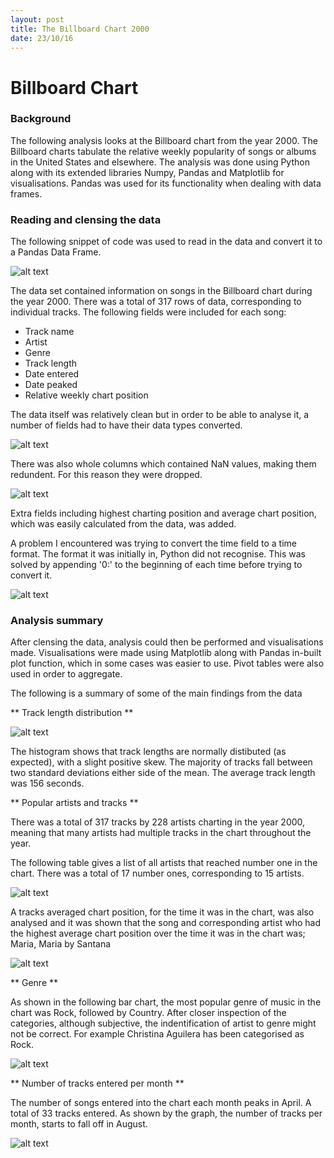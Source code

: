 ```yaml
---
layout: post
title: The Billboard Chart 2000
date: 23/10/16
---
```


# Billboard Chart

### Background

The following analysis looks at the Billboard chart from the year 2000. The Billboard charts tabulate the relative weekly popularity of songs or albums in the United States and elsewhere. The analysis was done using Python along with its extended libraries Numpy, Pandas and Matplotlib for visualisations. Pandas was used for its functionality when dealing with data frames.


### Reading and clensing the data

The following snippet of code was used to read in the data and convert it to a Pandas Data Frame. 

![alt text](https://lh3.googleusercontent.com/0CZa74ArBx-AZdCGL6UvZOTP2wWNOaSOUMfl0UmBp8YR8lPVfgoK69yuJYqHbsgGgFOruZNqlmfzsNgBnPbcey1MeVJ7WWlwbzozfi9jjax8lMK692u7pjeK1mq4WxlkYy3eiVXtZaiN4Y9hqPX0DpSpmooZrin0aIYNkCY92CSoDVSyJfQcxWtXttRsPt6tTcXBTbGAhtMCfjLvi-AHcAAH1nhZfdd8pK29KEa12Qhq8geA8ERyzlSozMP2fs2E6_3mABDnkPpTBmzhpXERIqPIK2LLtp_W61wvnw8IH278hp1KTC167P9oe2cieK7MUusVaScdkHytZ3YjNvQDtQzzDUeqlwMNNzcd7zY27Ufnqwy8eIWPBzqyQXT6BSq5q0UClhQpARnzpMSieCPqXImjW3GFYcd_Jas3wJfUeWb2ivlOH8IBdi2lqhVxYYhlBdwQUwbO4gB-8qS9VfVg20Vp0xcQQb7GOXVq2mCh4uwOrdGMVZ4vrtjp1jVmJa-9YNtPVK4-8olQP1rzlU7iCAsHC8n66p1VUDVfl3b5j9iyf5pMj9IUQy-4ouIXcxPQ21lmYegD=w1280-h699-k)

The data set contained information on songs in the Billboard chart during the year 2000. There was a total of 317 rows of data, corresponding to individual tracks. The following fields were included for each song:

- Track name
- Artist
- Genre
- Track length 
- Date entered
- Date peaked
- Relative weekly chart position 

The data itself was relatively clean but in order to be able to analyse it, a number of fields had to have their data types converted. 

![alt text](https://lh3.googleusercontent.com/5OZkJK4RhYubCjBfWzWjjdWSlXGjBUYD8odtxe0UgQSIxHqSPJFtdKEPFQPWuvqR4Qi_c7Xv7J8iY1q5xFOFAXhXP2RmQK1cXecmYE51UgYlIXZerw_OqnAnRlAzvUx1Tqnnhie6I_-fcLpCIdObVsP-q5vVS6Vcm28jAsdiKjeA8w_LMmeuQ7e3WWIK_-XUsVX-7WlBpnHrffyuX87NODT6AfePe1bZUkTYg44LGbbZI4wIZqcBDVyauPHqp-HdvGAlCt6rG4UiZF8sW8AKbEdhGBQFlD4Kw8G3TYv8mTkFNqqjTNPSsYGUEzgU_kvR93_J3roLcXU3Ep5jK0HiBhpMizSP48ZovzP1qqz79Kuetb4kAMlAx5q8AsfDjFHP3OspZ4sBe7AQPqBworrfYLGHsf9IJ91ze43gFKydgyu4Y8mVQJqPHkcaQgrgoyhRLAZn0mrF-jt9JX2hBglJU_cSkVOfkj0ww4OQb7Q00Y2jPKP80Mvt5BxzCUdjB8gokZS9TOeybQQsRRLadZSoeUunPG26WhJS3uxEvnu0AMTiKMTkWhRza9Oh7ngfFTfUFl2OtMYv=w1280-h699-k)

There was also whole columns which contained NaN values, making them redundent. For this reason they were dropped.

![alt text](https://lh3.googleusercontent.com/ZJ8R3YzBIY2kuXZgtYJ6Yp7dJd-ZdrVtiP0zWjMAy_VXfftJbBOwcagug8gXHeZmMQg1iYltEpO9RGvM4c2urrIll6gRNlOECZCFtvXvxMuu-y1dPrNRSqE6-nCJe9rQ5m2WOCMmrAqHh29GyktWUXeBjwlB44uJtR-aeHZzAGwJPNaVuRfXlm6ySGcdHq8Xwo2ijx1DaLg1kUXxmRv4i3v-o-1beclburoqUDfHMBXhmT6_A43nlkZ-msqAGC5BkpL9yNUUliiGGcQrvG-rcarA9N6O83gcyw5zkFpl9pkRjs1JOh8tjsh9z9yrBNFy51WnEObXgMmrq8eiZWvZL7E-q2agsgbIyq3TJ0X1hnDpzaCuvIdCYyrXTc9-Ryjh42Rft9MjyfSrRiytvPEFTdzmrWUkXct3fAlO3fUjQGo1N-IiDRfBF6Lqb1Kd_wzqVbY-vaSN67V6ha0CFRmqhmhYyZZJsHLcxJAF5x6w3xtpY-WSSO-5TKyaUbnyMwhYfB-rLJxl39G2s6MeIp2M38xZGSE_HASgG6RrGyZN_5Lf3r2FXrk6hqVrpnfKmlUQKItDeA-0=w1280-h699-k)

Extra fields including highest charting position and average chart position, which was easily calculated from the data, was added.

A problem I encountered was trying to convert the time field to a time format. The format it was initially in, Python did not recognise. This was solved by appending '0:' to the beginning of each time before trying to convert it.

![alt text](https://lh3.googleusercontent.com/lNwwYnLQnss_vfiLh5uCVwD8G48W4Yyx2nGXgSShJgxD1lHlShEU9T0SQcWNHGMNe-6_cPy44wwbfxKjvb6hjQ_DmNq6-Dj79oFHO-vjEQ7Q-FMEgeIuJrWseK6TnB9s6HwlRmCZ3auw0nVYJY5QvgCXhRMKLGUSV7z7Iwm6KK9ZKWv344EvVHC0jOdeHAyNH3jm7UEaYcQnZpqw30zugISseLBxHI5g6OV5Bl6gPUBBZv-R4jtyuZa3PO7QddLkayZk-S_EC2iS-47ZZ-Lv_MdrJRGiHrcs0udEL5voUGQLj-FFRJMRES0EA58s2tJ3_RpIHCoqaYX-RAxRIeN03mAmAEHPfCsNojrhFp9XE_mozzguRB_mIsdLqY_KWR9KRJGEDLzLv6c1pXyCIatEpFlEAWM7iK32QzLONCuLDz4qnnGS8qUvmyKzLC0-7zIBu9uesc5hK7R9IXtFe26TVm2XwfKzzJmgASoZS1zS9AtFkK-tWaPASKlKIYj46m_OjjSxsayJDcNWmN-MQ483AURSEaD_khca-i2CdnFfC2J1iy6BsKW8H_UQnWcZek0FCcksufOm=w1280-h699-k)

### Analysis summary

After clensing the data, analysis could then be performed and visualisations made. Visualisations were made using Matplotlib along with Pandas in-built plot function, which in some cases was easier to use. Pivot tables were also used in order to aggregate.

The following is a summary of some of the main findings from the data


** Track length distribution **

![alt text](https://lh3.googleusercontent.com/VIVxyUXI1yigGNtAr-cLT0x9_NT9wLksUOjABZttFDy3RT1bbFZ4yRSQ9JiV8GUKINWoZgQGcaomktJDkx-Vfj-Uyogv2QCzFpEu5uh_sTiWxPIDcXaVO6_Al7TBs0MKEGwW1DZxFt7FDS8A2XnEtQYPBgCcY6iMvLzfVM4LhptoW4rBJjoUrMeLUXHVUZDmElI7SHa4Y1zY5ixK0tOTofPNWTzwOMy2f8CrlNNaC3vtXgZczqG22vie_ZAnk-1X83O9YdVy7KOhpQH2rPhgBppp1Yz_4VjWglkhPqiITCWOsRD5gtDt9MgXTLkaNLIOzQJ0t5MGLbZsTWfB77xQpjlia_igo0B_3AaoQ65dFcgHidsvjjgdCv66J1eWZH7HkngFdDyJhvNs9T6SPywNn8NFpGhnAiq22JMyXPYgjcu3H3ZaWzgD46jJ3xxSqic5_6gL8_ACrYNHBkUJCKxGGxNYHwUkZKaFXy4Rcb71CRJTnjKzgGByxoJKb3oG9mZzBiLsn0-3TxRYIJusDKipUsz84zvcxf9svMjnydyor9FugYnDUu-RGqGHRItaES5cUSAeQwTw=w1280-h699-k)

The histogram shows that track lengths are normally distibuted (as expected), with a slight positive skew. The majority of tracks fall between two standard deviations either side of the mean. The average track length was 156 seconds.

** Popular artists and tracks **

There was a total of 317 tracks by 228 artists charting in the year 2000, meaning that many artists had multiple tracks in the chart throughout the year.

The following table gives a list of all artists that reached number one in the chart. There was a total of 17 number ones, corresponding to 15 artists.

![alt text](https://lh3.googleusercontent.com/3rvFq5hoPQDHBa5nzdh_09QO_coUOewQirVIyCHaXKl4I3oXbm65CbUmeYzdHfaMJ08zvpk-w54nVI0-NONGZ5_Y60UOyyPxSfzvuOvUHnWLn7Xum4EVoNIX5n-TY_sRFnY6yuEziovOlzD_i1epjXunCNqcjVkTsXxWc9cUWY-DEiV5qhAanyGPiRv3muSD3H-U1SXKG0p_SUo1tkJosj1P0LT_3qAWe3QlC_EarNqAC3OhfGqHuCooXq8kiecvNDv4I6FV-2Z_D_b3iVIOyJG9CidMUDoBJT-Z55H1fDrPt_Tq2uFADfSeb9Yobv9DrIF8MOcK7FDxwjhuw-9Rcz95Rr533cCu9CAIKSbTvYiRrhCGIQREC59fD9FJ5l7Lwq9_JsgGtd3A1EXylXrak9zHykhkZfu0b67eSJ1PDdUICdKs6NzIrT45t7FF7DL5ILNAYqQSAWB-rO3Au2bq9Osoc4-iv1UIiR2Py8ylffwZJHjjekdOvOxOfPpKv-yaGOYfZA6V7IqRB1YlZUYsvud_fMN9-uzuNyRoViD1vfIb0ZLoxcRyBut1hwdA9fv32usjo7ub=w1280-h699-k)

A tracks averaged chart position, for the time it was in the chart, was also analysed and it was shown that the song and corresponding artist who had the highest average chart position over the time it was in the chart was; Maria, Maria by Santana

![alt text](https://lh3.googleusercontent.com/_Y3Mv-wi1mGiOvvDKHhU27I7S_oSgaT1wkZekyCr-W5bWrqgOUGYBFJgRJJyg1pHJV4S3nlmJ8ATu87VEoB7MyLHocFLOTEZiWRnpD8bDuthJjRrDwVAWu-wpqWxGjbsH8qrzdOVwydXK1uqW0CE2hCxH36Y7vU1vA2k2WLGAzuSCTU0tyH5t6VrKC0_hSRTPNjIJt4TK6FzdmrP3eDFjuxC94oseqQvgyOszBVUnifD60AVUysKua4snA1_K0ELB-nQXoLZ1cII4Ekk9Cm5dFiDCTrht_h6shCp3bNxRytRu_staiZqikE1a2HgVGhALlwvI9_wHDpZ9fsG_x-y0l7EnXmcA-jZ22q8kYqGuQqDQHhMdKDzOjEOk8uYle6d4b4d7LZXF3O1bvX7jusn-xx2RKVpB006bPiP5LjiGe4AxMl_s_cyOve_8bHXctc0w0VEafpowPn-N7U3ETbiDGFXhKLlqKB9aWd7XomkYb3doV8qazTZJxhL6U28tm7XNA-xOLc0DGpYQ9ICM5PlGNn4S0b-4GTq4iPuSWtRI9ICZix_Zoz-NRRMeX9g-hKv8gP-0LE3=w1280-h699-k)

** Genre **

As shown in the following bar chart, the most popular genre of music in the chart was Rock, followed by Country. After closer inspection of the categories, although subjective, the indentification of artist to genre might not be correct. For example Christina Aguilera has been categorised as Rock.

![alt text](https://lh3.googleusercontent.com/pcw3junXL2gTwUcFJXXyEkaqwoMSAeMVOBRR1e61Kt_455Gl_DXLhaSTrPwUv2ZkJWj_-SecaTSa46_y5uJent1bvFrxQwq431N2qwCIE6c1AsUdLUH8CnKTU0HdUtgbl1KV26wxxnc2p0NZY6N943IwBHY02DPg2xX_SG2BsfCeaIxkGk6USiQuHG9dAJyTdQ11WoT4AGbY-Kkn7TRlHz2UpXzOaU91TtFB7dnyHwb1f6ckgkiq4zZYdytgkb0lgOOsXBZg8aYjeX4iGSl5i5h71V6kdXbbnG5xnnv7j97uiMyddYLS0-3QFlvoCnPsONoangP8T5gI9acPhvSSO-BbIWvtQrkjCR4k5iiGOksIRizYcApn8zLdCW9jcA3dcLYO4PsyoVKum-JkihwS1nM6bLF6T15-UU72kBxtMMkfFMuq-rueSK9X8t9t8Yw-3t1HM7Y-wgzmkUspV25hQ8BTuGEUSTSKhOmYwzKiyonQvrIsfjhqhSk6f7CFnIvesnzA8ArtWhp5o9uwRZ-U9DE23X7vUUZgNnDJSgN9laideL2zWRJAA7vmZTjoG7h_wloYTnDb=w1280-h699-k)


** Number of tracks entered per month **

The number of songs entered into the chart each month peaks in April. A total of 33 tracks entered. As shown by the graph, the number of tracks per month, starts to fall off in August.

![alt text](https://lh3.googleusercontent.com/fiZL3EOENUgDcFWCzKRCxQ4KH16N4kN76zeIjcuW2qfdgrnF3jlLLVPHkZze_d65ZGhKZewDwndoqUo4XKh0u9k8CKvQJQi0te4pU96WLrJ6H8C8SNry3Bz1DdND8nm5eenbJVudG9sjcJ7IzSPqambwIRRPY5mAIT4-8O3uZh3AOFckN-tFKS5f4bLtDEtDIIHgvTAHXAZQSblU5G-LF-xmYXyrv0BI9f_LDy_53w5-3Y1_q-x9e40wOzc2sTQuh67ckIkwQ70Sxg1YXEMR8JC3u1bcaoobKCuCgLliCOHLzQffOUETwW-U11phMQQ3zbEMzQd2PYzuuiEwbqf-SGn8729sSQmrkeYa3G-GipcZfEZmoeemFp3MCiDJsho4R9ARQoQoc90MHcVksaVTMs8-9yl-y7IBLhaOp4sJhCN-vhdMIUucS2xp45VrW7tLvkdzaownIvcMsW6IFPpvOFZ9LSGxckH33aT-w4WFEzwQpBZohJWjP80REzyctULqyKIxDUniE6pu65PHesSIYhWiM3h0uS1h346t9eo1gosIdPxLWIg8AG7rBOJJX7wG3Udd62kg=w1280-h699-k)
